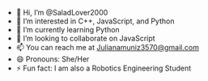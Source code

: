 - 👋 Hi, I’m @SaladLover2000
- 👀 I’m interested in C++, JavaScript, and Python 
- 🌱 I’m currently learning Python
- 💞️ I’m looking to collaborate on JavaScript
- 📫 You can reach me at Julianamuniz3570@gmail.com
- 😄 Pronouns: She/Her
- ⚡ Fun fact: I am also a Robotics Engineering Student 

<!---
SaladLover2000/SaladLover2000 is a ✨ special ✨ repository because its `README.md` (this file) appears on your GitHub profile.
You can click the Preview link to take a look at your changes.
--->
